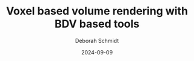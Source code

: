 ---
title: "Voxel based volume rendering with BDV based tools"
date: 2024-09-09
draft: false
layout: workshop
author: Deborah Schmidt
author_position: Head of Helmholtz Imaging Support Unit
description: TODO 
cover: TODO
---